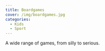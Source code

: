 ```yaml
---
title: Boardgames
cover: /img/boardgames.jpg
categories:
  - Kids
  - Sport
---
```


A wide range of games, from silly to serious.
